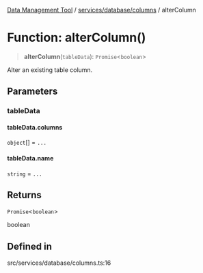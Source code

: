 [Data Management Tool](../../../../index.md) / [services/database/columns](../index.md) / alterColumn

# Function: alterColumn()

> **alterColumn**(`tableData`): `Promise`\<`boolean`\>

Alter an existing table column.

## Parameters

### tableData

#### tableData.columns

`object`[] = `...`

#### tableData.name

`string` = `...`

## Returns

`Promise`\<`boolean`\>

boolean

## Defined in

src/services/database/columns.ts:16
